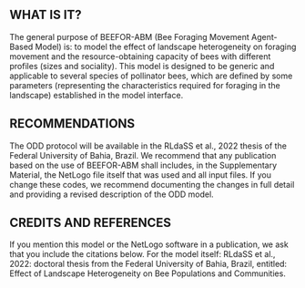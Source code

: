 ## WHAT IS IT?
The general purpose of BEEFOR-ABM (Bee Foraging Movement Agent-Based Model) is: to model the effect of landscape heterogeneity on foraging movement and the resource-obtaining capacity of bees with different profiles (sizes and sociality). This model is designed to be generic and applicable to several species of pollinator bees, which are defined by some parameters (representing the characteristics required for foraging in the landscape) established in the model interface.

## RECOMMENDATIONS
The ODD protocol will be available in the RLdaSS et al., 2022 thesis of the Federal University of Bahia, Brazil.
We recommend that any publication based on the use of BEEFOR-ABM shall includes, in the Supplementary Material, the NetLogo file itself that was used and all input files. If you change these codes, we recommend documenting the changes in full detail and providing a revised description of the ODD model.

## CREDITS AND REFERENCES
If you mention this model or the NetLogo software in a publication, we ask that you include the citations below. For the model itself: RLdaSS et al., 2022: doctoral thesis from the Federal University of Bahia, Brazil, entitled: Effect of Landscape Heterogeneity on Bee Populations and Communities.